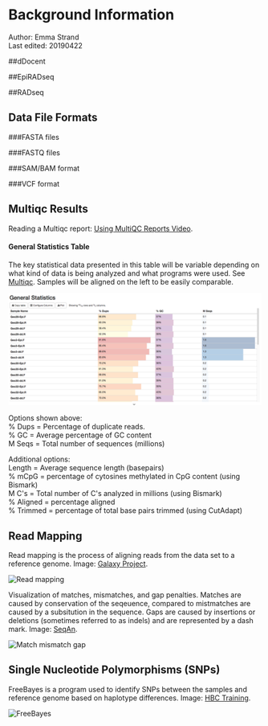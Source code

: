 # Background Information
Author: Emma Strand  
Last edited: 20190422

##dDocent 

##EpiRADseq




##RADseq

## Data File Formats
###FASTA files

###FASTQ files

###SAM/BAM format

###VCF format 

## Multiqc Results
Reading a Multiqc report: [Using MultiQC Reports Video](https://www.youtube.com/watch?v=qPbIlO_KWN0).

#### General Statistics Table
The key statistical data presented in this table will be variable depending on what kind of data is being analyzed and what programs were used. See [Multiqc](https://multiqc.info/). Samples will be aligned on the left to be easily comparable. 

![General_stats](https://github.com/emmastrand/EpiRAD-RAD_Geoduck2016/blob/master/_images/General_stats.png?raw=true)

Options shown above:  
% Dups = Percentage of duplicate reads.   
% GC = Average percentage of GC content  
M Seqs = Total number of sequences (millions)

Additional options:  
Length = Average sequence length (basepairs)  
% mCpG = percentage of cytosines methylated in CpG content (using Bismark)  
M C's = Total number of C's analyzed in millions (using Bismark)  
% Aligned = percentage aligned   
% Trimmed = percentage of total base pairs trimmed (using CutAdapt)

#### 

## Read Mapping

Read mapping is the process of aligning reads from the data set to a reference genome. Image: [Galaxy Project](https://galaxyproject.github.io/training-material/topics/sequence-analysis/tutorials/mapping/tutorial.html).

![Read mapping](https://galaxyproject.github.io/training-material/topics/sequence-analysis/images/mapping/mapping.png)

Visualization of matches, mismatches, and gap penalties. Matches are caused by conservation of the seqeuence, compared to mistmatches are caused by a subsitution in the sequence. Gaps are caused by insertions or deletions (sometimes referred to as indels) and are represented by a dash mark. Image: [SeqAn](https://seqan.readthedocs.io/en/master/Tutorial/DataStructures/Alignment/ScoringSchemes.html). 

![Match mismatch gap](https://seqan.readthedocs.io/en/master/_images/alig_ins_del.png)

## Single Nucleotide Polymorphisms (SNPs)

FreeBayes is a program used to identify SNPs between the samples and reference genome based on haplotype differences. Image: [HBC Training](https://hbctraining.github.io/In-depth-NGS-Data-Analysis-Course/sessionVI/lessons/02_variant-calling.html).

![FreeBayes](https://hbctraining.github.io/In-depth-NGS-Data-Analysis-Course/sessionVI/img/freebayes_2.png)